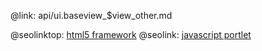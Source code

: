 @link: api/ui.baseview_$view_other.md

@seolinktop: [html5 framework](https://webix.com)
@seolink: [javascript portlet](https://webix.com/widget/portlet/)